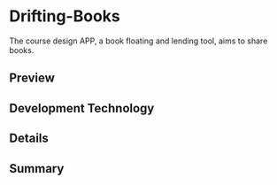 # Drifting-Books

The course design APP, a book floating and lending tool, aims to share books.

## Preview

## Development Technology

## Details

## Summary



